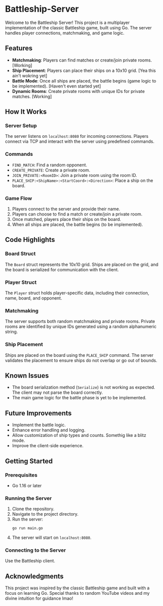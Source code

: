 # Battleship-Server

Welcome to the Battleship Server! This project is a multiplayer implementation of the classic Battleship game, built using Go. The server handles player connections, matchmaking, and game logic.

## Features

- **Matchmaking**: Players can find matches or create/join private rooms. [Working]
- **Ship Placement**: Players can place their ships on a 10x10 grid. [Yea this ain't wokring yet]
- **Battle Mode**: Once all ships are placed, the battle begins (game logic to be implemented). [Haven't even started yet]
- **Dynamic Rooms**: Create private rooms with unique IDs for private matches. [Working]

## How It Works

### Server Setup
The server listens on `localhost:8080` for incoming connections. Players connect via TCP and interact with the server using predefined commands.

### Commands
- `FIND_MATCH`: Find a random opponent.
- `CREATE_PRIVATE`: Create a private room.
- `JOIN_PRIVATE:<RoomID>`: Join a private room using the room ID.
- `PLACE_SHIP:<ShipName>:<StartCoord>:<Direction>`: Place a ship on the board.

### Game Flow
1. Players connect to the server and provide their name.
2. Players can choose to find a match or create/join a private room.
3. Once matched, players place their ships on the board.
4. When all ships are placed, the battle begins (to be implemented).

## Code Highlights

### Board Struct
The `Board` struct represents the 10x10 grid. Ships are placed on the grid, and the board is serialized for communication with the client.

### Player Struct
The `Player` struct holds player-specific data, including their connection, name, board, and opponent.

### Matchmaking
The server supports both random matchmaking and private rooms. Private rooms are identified by unique IDs generated using a random alphanumeric string.

### Ship Placement
Ships are placed on the board using the `PLACE_SHIP` command. The server validates the placement to ensure ships do not overlap or go out of bounds.

## Known Issues
- The board serialization method (`Serialize`) is not working as expected. The client may not parse the board correctly.
- The main game logic for the battle phase is yet to be implemented.

## Future Improvements
- Implement the battle logic.
- Enhance error handling and logging.
- Allow customization of ship types and counts. Somethig like a blitz mode.
- Improve the client-side experience.

## Getting Started

### Prerequisites
- Go 1.16 or later

### Running the Server
1. Clone the repository.
2. Navigate to the project directory.
3. Run the server:
   ```bash
   go run main.go
   ```
4. The server will start on `localhost:8080`.

### Connecting to the Server
Use the Battleship client.

## Acknowledgments
This project was inspired by the classic Battleship game and built with a focus on learning Go. Special thanks to random YouTube videos and my divine intuition for guidance lmao!

